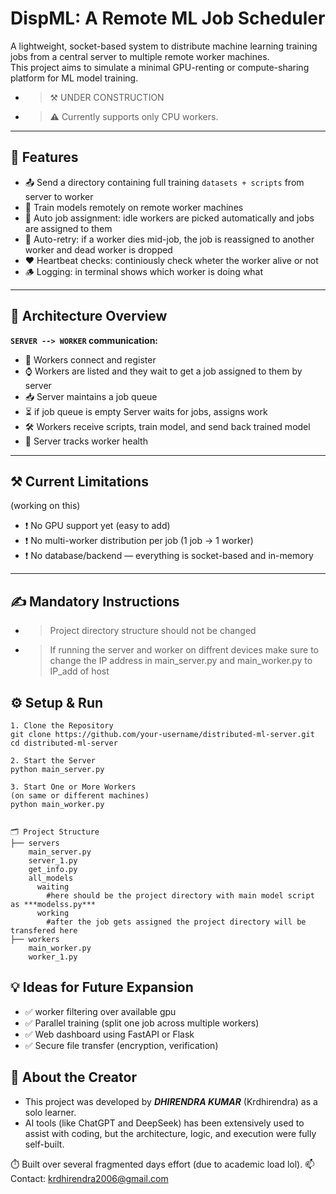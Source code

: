 # DispML: A Remote ML Job Scheduler

A lightweight, socket-based system to distribute machine learning training jobs from a central server to multiple remote worker machines.  
This project aims to simulate a minimal GPU-renting or compute-sharing platform for ML model training.

- > ⚒️ UNDER CONSTRUCTION
- > ⚠️ Currently supports only CPU workers.

---

## 🚀 Features

- 📤 Send a directory containing full training `datasets + scripts` from server to worker
- 🧠 Train models remotely on remote worker machines
- 🔁 Auto job assignment: idle workers are picked automatically and jobs are assigned to them
- 🔄 Auto-retry: if a worker dies mid-job, the job is reassigned to another worker and dead worker is dropped
- ❤️ Heartbeat checks: continiously check wheter the worker alive or not
- 🪵 Logging: in terminal shows which worker is doing what

---

## 🧱 Architecture Overview

**`SERVER --> WORKER` communication:**

- 📡 Workers connect and register
- ⌚ Workers are listed and they wait to get a job assigned to them by server
- 📥 Server maintains a job queue
- ⏳ if job queue is empty Server waits for jobs, assigns work
- 🛠️ Workers receive scripts, train model, and send back trained model
- 📶 Server tracks worker health

---

## ⚒️ Current Limitations 
(working on this)

- ❗ No GPU support yet (easy to add)
- ❗ No multi-worker distribution per job (1 job → 1 worker)
- ❗ No database/backend — everything is socket-based and in-memory

---
## ✍️ Mandatory Instructions
- > Project directory structure should not be changed
- > If running the server and worker on diffrent devices make sure to change the IP address in main_server.py and main_worker.py to IP_add of host
  

## ⚙️ Setup & Run


```(bash
1. Clone the Repository
git clone https://github.com/your-username/distributed-ml-server.git
cd distributed-ml-server

2. Start the Server
python main_server.py

3. Start One or More Workers
(on same or different machines)
python main_worker.py


🗂️ Project Structure
├── servers
    main_server.py
    server_1.py
    get_info.py
    all_models
      waiting
        #here should be the project directory with main model script as ***modelss.py*** 
      working
        #after the job gets assigned the project directory will be transfered here
├── workers
    main_worker.py
    worker_1.py
```

## 💡 Ideas for Future Expansion
- ✅ worker filtering over available gpu
- ✅ Parallel training (split one job across multiple workers)
- ✅ Web dashboard using FastAPI or Flask
- ✅ Secure file transfer (encryption, verification)

## 👤 About the Creator
- This project was developed by ***DHIRENDRA KUMAR*** (Krdhirendra) as a solo learner.
-  AI tools (like ChatGPT and DeepSeek) has been extensively used to assist with coding, but the architecture, logic, and execution were fully self-built.

⏱️ Built over several fragmented days effort (due to academic load lol).
📫 Contact: krdhirendra2006@gmail.com
